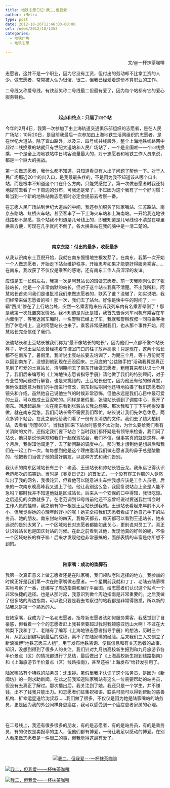 ```yaml
---
title: 地铁志愿日记:我二,但我爱
author: iMetro
type: post
date: 2012-10-26T12:46:03+00:00
url: /news/2012/10/1353
categories:
  - 地铁广角
  - 地铁志愿

---
```

<p align="right">
  文/@一杯抹茶咖啡
</p>

<p align="left">
  志愿者，这并不是一个职业，因为它没有工资，但付出的劳动却不比拿工资的人少。做志愿者，常常被人认为很傻、很二，但我已经爱着这份不算职业的工作。
</p>

<p align="left">
  二号线又称爱号线，有铁丝笑称二号线最二但最有爱了，因为每个站都有它的爱心服务特色。
</p>

<p align="left">
   <wbr></wbr>
</p>

<p align="center">
  <strong>起点和终点：只隔了四个站</strong>
</p>

<p align="left">
  今年的2月4日，我第一次参加了由上海轨道交通俱乐部组织的志愿者，是在人民广场站；10月20日，是目前我最后一次参加由上海地铁生活网组织的志愿者，是在世纪大道站。除了宜山路外，以及三、四号线共线段外，整个上海地铁线路网中超过二线换乘的站就只有世纪大道站和人民广场站了，一个是全国唯一一个四线换乘，一个是全上海地铁站中日均客流量最大的，对于志愿者和地铁工作人员来说，都是一个巨大的挑战。
</p>

<p align="left">
  第一次做志愿者，我什么都不知道，只知道看见有人出了问题了帮他一下。对于人民广场那近20个的出入口，是我最最头疼的，不是因为我不知道该从哪个口出站，而是根本不知道这个口在什么方向，只能凭感觉了。第一次做志愿者时我还特地提前去看了一下周边的分布，可我还是晕了，不过因为这个我有了一个好习惯：每当到一个新的地铁站做志愿者时必定会提前去考察一番。
</p>

<p align="left">
  在志愿人民广场站到世纪大道站的中间，我还参加服务了陆家嘴站、江苏路站、南京东路站、虹桥火车站，甚至客串了一下上海火车站和上海南站。一开始我连地铁线路都不熟悉，换个站我不知道是几号线上的，即便知道是几号线也不清楚在哪里换乘方便，可现在几乎就问不倒了，各大换乘站在我的脑中是一清二楚的。
</p>

<p align="left">
   <wbr></wbr>
</p>

<p align="center">
  <strong>南京东路：付出的最多，收获最多</strong>
</p>

<p align="left">
  从我认识南东土豆倪开始，我就在南东慢慢地生根发芽了。在南东，我第一次开始一个人做志愿者，开始走下站台维护秩序，开始思考如果才能更好得服务乘客……在南东，我收获了不仅仅是乘客的感谢，还有南东工作人员深深的友谊。
</p>

<p align="left">
  应该是五一长假左右，我第一次是阿慧站长的班做志愿者。前一天我刚刚认识了张骏站长，他是一个非常幽默的站长，但对于这个站长我真不清楚。不出我所料，阿慧站长首先问我们是谁批准我们来做志愿者的，联系了谁？没辙了，如实说吧，我们经常来做志愿者的啦！那一次，我们去了站台。好像是快中午的时间了，一辆“西瓜”停在了上行站台处，突然一名乘客跑来告诉我列车内有名乘客晕倒了！那是我第一次处置突发情况。我不知道是对还是错，我首先告诉列车司机有乘客在车内晕倒了，等我返回车厢时，一名警察已经上了车，我就和警察叔叔一同将乘客抬到了休息椅上，这时阿慧站长也来了。乘客非常感谢我们，也从那个事件开始，阿慧站长完全信任了我们。
</p>

<p align="left">
  张骏站长和土豆站长被我们称为“最不像站长的站长”，因为他们一点都不像个站长样子，听说土豆站长曾经抱着车控室门口的柱子放声高歌！只是现在，这两个站长都不在南东了。暑假里，我听说土豆站长要去培训了，为期三个月，等十月份就可以回到南东了，没想到他到现在还没回来。三月底的“公益随手拍”活动我算是真正见到了可爱的土豆站长，清明期间去了南东开始做志愿者，粗粗算来都认识七个月了。我们后来编写的《上海地铁志愿者指导手册》请他做了我们的特别顾问，对于专业性的问题进行解答，也是来挑错的。土豆站长很忙，因为他还有他的微课堂，但他依旧愿意为我们的手册进行修改，南东封站期间他还特地拍摄了我们志愿者的镜头和介绍。虽然他自己说他生气的时候非常恐怖，但他永远是我们心目中最可爱的土豆，可以做成土豆泥吃的。同样是暑假里，张骏站长调到了调度中心，离开了南东。回想起最后一次在南东看到张骏站长我总想哭。那次我和丁丁下午闲得没事做，就在南东晃悠。我们问站长需不需要我们帮忙，站长说让我们先休息休息，两点多钟下站台。在此之前他给我们看了一份有关消防的文件。我们去了趟大柏树站，去看看“刑警803”。当我们回来下站台时感觉不太对劲，为什么要给我们看有关消防的文件，还指定我们要下站台？当时我们都怀疑是有领导来检查，我们问了站长，他只是说他喜欢和我们一起保驾站台，我们不信，但事实真的就是这样。半个月后，我得知他调走了，去了新闸路的调度中心，那时我才想到他是想最后和我们在一起工作一次。每每想到他是这个理由邀请我们做志愿者我的鼻子总是酸酸的，他把我们当做了他的最好朋友，以这种方式和我们告别。
</p>

<p align="left">
  我认识的南东区域站长有三个：老范、王迅站长和帅站长钱云龙。我永远记得认识老范那次的搞笑劲。当时是《春夏日记2》的首发式，一个没有穿工作服的人竟然叫出了我的网名，我很诧异，但看他可以随意进出车控我想应该是工作人员吧。后来的一次南东晚高峰我又遇上了他，他让我别这么急，我回复说站台上全是人能不急吗？那时我并不知道他就是区域站长。后来从一个安保的口中得知，我很吃惊。之后遇见的次数就多了。在老范调到13号线前他还不忘曾经说过要送我世博会时工作人员的挂带，我之前有的一根是土豆站长送我的。王迅站长看起来年龄不大不小，但我觉得她的心理年龄好小的呢！她完全把我们志愿者看成了她自己手下的站务员、她的朋友。南东封站的四天，我每天都去，每天都可以看到王迅站长，她永远说的是别太累了。一个区域站长对志愿者都能如此关心，更别说对员工了。真正认识钱站长也是国庆封站的时候。在此之前看到过他，发现他真的好帅的呢，不像一个区域站长的样子嘛！后来才发现他也非常恶搞的，面部表情的丰富是你所想不到的。
</p>

<p align="left">
   <wbr></wbr>
</p>

<p align="center">
  <strong>陆家嘴：成功的垫脚石</strong>
</p>

<p align="left">
  我第一次真正意义上做志愿者还是在陆家嘴，我们领队老陆选择的地方。我参加的时候正好是我们第一次在陆家嘴做志愿者。一个星期前我就和丁丁、老陆去陆家嘴实地考察了一番，还编写了周边指南和展厅平面图，给志愿者们认识这个站点一个非常快捷的途径。也是从那时起，我意识到做个周边指南是非常重要的。之后我做了很多站的周边指南，可以说只要是我去考察过的站我都是非常得熟悉，所以新的站我总是第一个熟悉的人。
</p>

<p align="left">
  在陆家嘴，我成为了一名老志愿者，指导新志愿者该如何服务乘客，我感觉到了自豪感，但看着一个个的志愿者赶上我甚至要超过我时我顿感亚历山大啊！不过在大鸭梨下我和丁丁、老陆有了编写《上海地铁志愿者指导手册》的想法，历时三个月，从策划到编写到最后的成稿，离不了在陆家嘴的经验。后来我们三人又创立了新浪微博“地铁志愿三人组”，用于发布地铁咨询、便民信息和有关志愿者的故事、知识，没想到得到了很多人的关注。我们针对九月初高校新生报到和九月旅游节各半价景点（区）的情况都进行了总结，最后做出了《上海高校新生报到线路指南》和《上海旅游节半价景点（区）线路指南》，甚至还被“上海发布”给转发引用了。
</p>

<p align="left">
  陆家嘴站有个特殊的站务员：沈玉婷。暑假里我才认识了这个站务员，是因为《新闻坊》的一则求助新闻。在此之前我知道陆家嘴站有这么一位需要帮助的站务员，但没有去真正了解过。那次播出后，我关注到了她。我还只是一个学生，并不赚钱，出不了钱我只能出力。和志愿者们征集祝福语、联系可能可以得到帮助的慈善机构、折幸运星送给沈叔叔……我们做了很多，不仅仅是因为她是陆家嘴站的站务员，更是因为我的外公同样身患癌症，我可以感受到一个癌症患者家属的心理。
</p>

<p align="left">
   <wbr></wbr>
</p>

<p align="left">
  在二号线上，我还有很多很多的朋友，有的是志愿者，有的是站务员，有的是乘务员，有的仅仅是卖报亭的主人，但他们都有博爱，一份让我足以感动的博爱。在别人看来做志愿者是一件很二的事，但我觉得这最有爱了。
</p>

<p align="center">
   <wbr></wbr>
</p>

<p align="center">
  <a href="http://photo.blog.sina.com.cn/showpic.html#blogid=a5c099c80101bvbn&url=http://s15.sinaimg.cn/orignal/a5c099c8gccf3547ee43e" target="_blank"><img title="我二，但我爱---一杯抹茶咖啡" src="http://s15.sinaimg.cn/mw690/a5c099c8gccf3547ee43e&690" alt="我二，但我爱---一杯抹茶咖啡" name="image_operate_30401351245384255" /></a>
</p>

<a href="http://photo.blog.sina.com.cn/showpic.html#blogid=a5c099c80101bvbn&url=http://s12.sinaimg.cn/orignal/a5c099c8gccf3547cf08b" target="_blank"><img title="我二，但我爱---一杯抹茶咖啡" src="http://s12.sinaimg.cn/mw690/a5c099c8gccf3547cf08b&690" alt="我二，但我爱---一杯抹茶咖啡" name="image_operate_74031351245378581" /></a>

<a href="http://photo.blog.sina.com.cn/showpic.html#blogid=a5c099c80101bvbn&url=http://s7.sinaimg.cn/orignal/a5c099c8gccf35494c906" target="_blank"><img title="我二，但我爱---一杯抹茶咖啡" src="http://s7.sinaimg.cn/mw690/a5c099c8gccf35494c906&690" alt="我二，但我爱---一杯抹茶咖啡" name="image_operate_52511351245399522" /></a>